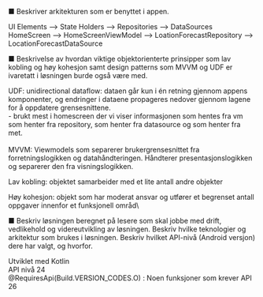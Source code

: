 ■ Beskriver arkitekturen som er benyttet i appen.


UI Elements --> State Holders --> Repositories --> DataSources \
HomeScreen --> HomeScreenViewModel --> LoationForecastRepository --> LocationForecastDataSource

■ Beskrivelse av hvordan viktige objektorienterte prinsipper som lav kobling og høy kohesjon samt design patterns som MVVM
og UDF er ivaretatt i løsningen burde også være med.

UDF: unidirectional dataflow: dataen går kun i én retning gjennom appens komponenter, og endringer i dataene propageres nedover gjennom lagene for å oppdatere grensesnittene. \
      - brukt mest i homescreen der vi viser informasjonen som hentes fra vm som henter fra repository, som henter fra datasource og som henter fra met.  \
      \
MVVM: Viewmodels som separerer brukergrensesnittet fra forretningslogikken og datahåndteringen. Håndterer presentasjonslogikken og separerer den fra visningslogikken. 

Lav kobling: objektet samarbeider med et lite antall andre objekter 

Høy kohesjon: objekt som har moderat ansvar og utfører et begrenset antall oppgaver innenfor et funksjonell områd\

■ Beskriv løsningen beregnet på lesere som skal jobbe med drift, vedlikehold og videreutvikling av løsningen. Beskriv hvilke teknologier og arkitektur som brukes i løsningen. Beskriv hvilket API-nivå (Android versjon) dere har valgt, og hvorfor.

Utviklet med Kotlin \
API nivå 24 \
@RequiresApi(Build.VERSION_CODES.O) : Noen funksjoner som krever API 26 


